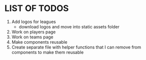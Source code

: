 # LIST OF TODOS
1. Add logos for leagues
    * download logos and move into static assets folder
2. Work on players page
3. Work on teams page
4. Make components reusable
5. Create separate file with helper functions that I can remove from components to make them reusable